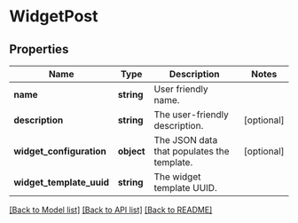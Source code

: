 # WidgetPost

## Properties
Name | Type | Description | Notes
------------ | ------------- | ------------- | -------------
**name** | **string** | User friendly name. | 
**description** | **string** | The user-friendly description. | [optional] 
**widget_configuration** | **object** | The JSON data that populates the template. | [optional] 
**widget_template_uuid** | **string** | The widget template UUID. | 

[[Back to Model list]](../../README.md#documentation-for-models) [[Back to API list]](../../README.md#documentation-for-api-endpoints) [[Back to README]](../../README.md)


